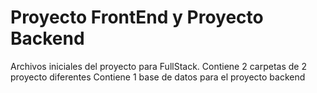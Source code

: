# Proyecto FrontEnd y Proyecto Backend

Archivos iniciales del proyecto para  FullStack.
Contiene 2 carpetas de 2 proyecto diferentes
Contiene 1 base de datos para el proyecto backend